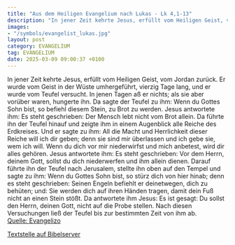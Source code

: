 ```yaml
---
title: "Aus dem Heiligen Evangelium nach Lukas - Lk 4,1-13"
description: "In jener Zeit kehrte Jesus, erfüllt vom Heiligen Geist, vom Jordan zurück. Er wurde vom Geist in der Wüste umhergeführt, vierzig Tage lang, und er wurde vom Teufel versucht. In jenen Tagen aß er nichts; als sie aber vorüber waren, hungerte ihn. Da sagte der Teufel zu ihm: Wenn du...."
images:
- "/symbols/evangelist_lukas.jpg"
layout: post
category: EVANGELIUM
tag: EVANGELIUM
date: 2025-03-09 09:00:37 +0100
---
```

In jener Zeit kehrte Jesus, erfüllt vom Heiligen Geist, vom Jordan zurück. Er wurde vom Geist in der Wüste umhergeführt,
vierzig Tage lang, und er wurde vom Teufel versucht. In jenen Tagen aß er nichts; als sie aber vorüber waren, hungerte ihn.
Da sagte der Teufel zu ihm: Wenn du Gottes Sohn bist, so befiehl diesem Stein, zu Brot zu werden.<!--more-->
Jesus antwortete ihm: Es steht geschrieben: Der Mensch lebt nicht vom Brot allein.
Da führte ihn der Teufel hinauf und zeigte ihm in einem Augenblick alle Reiche des Erdkreises.
Und er sagte zu ihm: All die Macht und Herrlichkeit dieser Reiche will ich dir geben; denn sie sind mir überlassen und ich gebe sie, wem ich will.
Wenn du dich vor mir niederwirfst und mich anbetest, wird dir alles gehören.
Jesus antwortete ihm: Es steht geschrieben: Vor dem Herrn, deinem Gott, sollst du dich niederwerfen und ihm allein dienen.
Darauf führte ihn der Teufel nach Jerusalem, stellte ihn oben auf den Tempel und sagte zu ihm: Wenn du Gottes Sohn bist, so stürz dich von hier hinab;
denn es steht geschrieben: Seinen Engeln befiehlt er deinetwegen, dich zu behüten;
und: Sie werden dich auf ihren Händen tragen, damit dein Fuß nicht an einen Stein stößt.
Da antwortete ihm Jesus: Es ist gesagt: Du sollst den Herrn, deinen Gott, nicht auf die Probe stellen.
Nach diesen Versuchungen ließ der Teufel bis zur bestimmten Zeit von ihm ab.<br>
[Quelle: Evangelizo](https://evangeliumtagfuertag.org/DE/gospel)

[Textstelle auf Bibelserver](https://www.bibleserver.com/EU/Lukas4,1-13)
